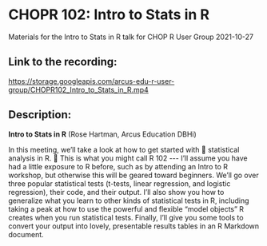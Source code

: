 # CHOPR 102: Intro to Stats in R
Materials for the Intro to Stats in R talk for CHOP R User Group 2021-10-27

## Link to the recording: 
https://storage.googleapis.com/arcus-edu-r-user-group/CHOPR102_Intro_to_Stats_in_R.mp4

## Description:

**Intro to Stats in R** (Rose Hartman, Arcus Education DBHi)

In this meeting, we’ll take a look at how to get started with :star2: statistical analysis in R. :star2: This is what you might call R 102 --- I’ll assume you have had a little exposure to R before, such as by attending an Intro to R workshop, but otherwise this will be geared toward beginners. We’ll go over three popular statistical tests (t-tests, linear regression, and logistic regression), their code, and their output. I’ll also show you how to generalize what you learn to other kinds of statistical tests in R, including taking a peak at how to use the powerful and flexible “model objects” R creates when you run statistical tests. Finally, I’ll give you some tools to convert your output into lovely, presentable results tables in an R Markdown document.
